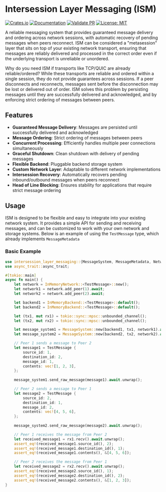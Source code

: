 # Intersession Layer Messaging (ISM)

[![Crates.io](https://img.shields.io/crates/v/intersession-layer-messaging.svg)](https://crates.io/crates/intersession-layer-messaging)
[![Documentation](https://docs.rs/intersession-layer-messaging/badge.svg)](https://docs.rs/intersession-layer-messaging)
[![Validate PR](https://github.com/tbraun96/intersession-layer-messaging/actions/workflows/validate.yml/badge.svg)](https://github.com/tbraun96/intersession-layer-messaging/actions/workflows/validate.yml)
[![License: MIT](https://img.shields.io/badge/License-MIT-yellow.svg)](https://opensource.org/licenses/MIT)

A reliable messaging system that provides guaranteed message delivery and ordering across network sessions, with automatic recovery of pending messages when peers reconnect. ISM can be considered a "metasession" layer that sits on top of your existing network transport, ensuring that messages are reliably delivered and processed in the correct order even
if the underlying transport is unreliable or unordered.

Why do you need ISM if transports like TCP/QUIC are already reliable/ordered? While these transports are reliable and ordered within a single session, they do not provide guarantees across sessions. If a peer disconnects and reconnects, messages sent before the disconnection may be lost or delivered out of order. ISM solves this problem by persisting messages until they are successfully delivered and acknowledged, and by enforcing strict ordering of messages between peers.

## Features

- **Guaranteed Message Delivery**: Messages are persisted until successfully delivered and acknowledged
- **Message Ordering**: Strict ordering of messages between peers
- **Concurrent Processing**: Efficiently handles multiple peer connections simultaneously
- **Graceful Shutdown**: Clean shutdown with delivery of pending messages
- **Flexible Backend**: Pluggable backend storage system
- **Custom Network Layer**: Adaptable to different network implementations
- **Intersession Recovery**: Automatically recovers pending inbound/outbound messages when peers reconnect
- **Head of Line Blocking**: Ensures stability for applications that require strict message ordering

## Usage
ISM is designed to be flexible and easy to integrate into your existing network system. It provides a simple API for sending and receiving messages, and can be customized to work with your own network and storage systems.
Below is an example of using the `TestMessage` type, which already implements `MessageMetadata`
### Basic Example

```rust
use intersession_layer_messaging::{MessageSystem, MessageMetadata, Network, Backend, LocalDelivery, testing::*};
use async_trait::async_trait;

#[tokio::main]
async fn main() {
    let network = InMemoryNetwork::<TestMessage>::new();
    let network1 = network.add_peer(1).await;
    let network2 = network.add_peer(2).await;

    let backend1 = InMemoryBackend::<TestMessage>::default();
    let backend2 = InMemoryBackend::<TestMessage>::default();

    let (tx1, mut rx1) = tokio::sync::mpsc::unbounded_channel();
    let (tx2, mut rx2) = tokio::sync::mpsc::unbounded_channel();

    let message_system1 = MessageSystem::new(backend1, tx1, network1).await.unwrap();
    let message_system2 = MessageSystem::new(backend2, tx2, network2).await.unwrap();

    // Peer 1 sends a message to Peer 2
    let message1 = TestMessage {
        source_id: 1,
        destination_id: 2,
        message_id: 1,
        contents: vec![1, 2, 3],
    };
    
    message_system1.send_raw_message(message1).await.unwrap();

    // Peer 2 sends a message to Peer 1
    let message2 = TestMessage {
        source_id: 2,
        destination_id: 1,
        message_id: 2,
        contents: vec![4, 5, 6],
    };
    
    message_system2.send_raw_message(message2).await.unwrap();

    // Peer 1 receives the message from Peer 2
    let received_message1 = rx1.recv().await.unwrap();
    assert_eq!(received_message1.source_id(), 2);
    assert_eq!(received_message1.destination_id(), 1);
    assert_eq!(received_message1.contents(), &[4, 5, 6]);

    // Peer 2 receives the message from Peer 1
    let received_message2 = rx2.recv().await.unwrap();
    assert_eq!(received_message2.source_id(), 1);
    assert_eq!(received_message2.destination_id(), 2);
    assert_eq!(received_message2.contents(), &[1, 2, 3]);
}
```

